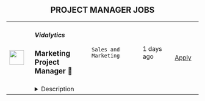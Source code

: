 <div align="center"><h2>PROJECT MANAGER JOBS</h2></div><table><tr>
                <td width="100" height="100" rowspan="2">
                    <img src="https://wwr-pro.s3.amazonaws.com/logos/0074/2690/logo.gif" width="38px" height="auto">
                </td>
                <td width="300">
                    <h5>Vidalytics</h5>
                    <h3> Marketing Project Manager 🚀</h3>
                </td>
                <td width="300">
                    <code>Sales and Marketing</code>
                </td>
                <td width="200">
                <text>1 days ago</text>
                </td>
                <td width="100" rowspan="2">
                <a href="https://weworkremotely.com/remote-jobs/vidalytics-marketing-project-manager" align="right" target="_blank">Apply</a>
                </td>
            </tr>
            <tr>
                <td colspan="3">
                <details><summary>Description</summary>
                <img src="https://we-work-remotely.imgix.net/logos/0074/2690/logo.gif?ixlib=rails-4.0.0&w=50&h=50&dpr=2&fit=fill&auto=compress" />

<p>
  <strong>Headquarters:</strong> USA
    <br /><strong>URL:</strong> <a href="http://vidalytics.com/">http://vidalytics.com/</a>
</p>

<div>Become a Key Member of the Growth Team at a Video Marketing SaaS that is Powering 1000s Entrepreneurs’ Businesses</div><div><br></div><div>If you want to join the remote team member at a profitable, high-growth startup, where you will be a key member of the marketing team, executing campaigns that will ultimately reach 100s of thousands of entrepreneurs, marketers and business owners, while also gaining vast, practical hands-on experience, then this Growth Marketing position is THE job for you. </div><div><br></div><div>This is the startup position where you’ll build a killer resume, in 1 year here you’ll learn more than 5 years in a typical role. And not only that, but if you can succeed in this role, we want you to grow with us into an executive-level position. </div><div><br></div><div>We’re <a href="https://vidalytics.com">Vidalytics.com</a>. A video marketing platform that helps entrepreneurs scale their businesses in the face of bigger, better-funded competitors. We do this with the advanced tools in our video marketing &amp; hosting platform. We’re 6 years old 🎂 and growing 50-100% per year. And you’re going to be a part of the team that will add a few zeros to that growth rate. </div><div><br></div><div>This is a rare chance to step into a management role in a startup, where you can grow with us, without all the early pain of getting product market fit, revenue, profitability or fundraising. We’ve already done the hard part, now it is scaling time. </div><div><br></div><div>
<strong><em>At a glance… </em></strong><strong>💪</strong>
</div><ul>
<li>Report to the CEO, a serial entrepreneur, multi-million dollar marketer himself </li>
<li>You will be executing campaign ideas from the CEO (who doubles as our CMO and face of our brand)  </li>
<li>Our shared goal is to scale campaigns that can profitably spend $100k per month on ads. </li>
<li>You’ll be in charge of GSD (getting shit done) in marketing, which means hiring &amp; managing individual contributors (see more below) </li>
<li>You'll be the person accountable to getting campaigns to the finish line </li>
<li>This job is split between managing (people and projects), as well as occasionally getting your hands dirty with putting the pieces together </li>
<li>Kick ass, and continue to grow with us as we scale, e.g. you will grow in responsibilities.  </li>
</ul><div><br></div><div>
<strong><em>What will it be like working at Vidalytics? </em></strong><strong>💻</strong>
</div><div><br></div><div>We have a backlog of ideas that we want to test out. And our goal is to test as many of them as fast as possible. You’ll be the key player making that happen by orchestrating the marketing team. </div><div><br></div><div>The team members that will be helping you are… </div><ul>
<li>CEO / CMO – This is ME! I’ll set the strategy and project priority. I’m also the face of the brand. And will help with a variety of marketing projects, as I’m a veteran full-stack digital marketer. </li>
<li>Copywriter – They crank out the words that make it all happen. </li>
<li>Media buyer – Right now we’re running on Meta, but want to get going on YouTube and anywhere else that makes sense. </li>
<li>Video Editor – Pretty clear what they do. (FYI this role is currently vacant).</li>
<li>Web Developer – They build out pages, funnels, etc. </li>
<li>Marketing Coordinator / Analyst – this person on the team is setting up things like Zapier, Google Analytics, autoresponders, metrics on conversions, etc. </li>
<li>Plus the rest of the tech and product team as needed to help us execute wherever needed, including our Head of Product who has essentially been our Marketing Project Manager in the past.  </li>
</ul><div><br></div><div>Just so you know, this isn’t where you’re given a marketing budget and sent on your way with well wishes. Nor are we a company where we view marketing as a necessary evil that we want to spend as little time or money on. </div><div><br></div><div>We are a marketing-centric company. Our CEO is a marketer. </div><div>
<br><br>
</div><div>
<strong><em>Who You Are (Personality Type) </em></strong><strong>🦁</strong>
</div><ul>
<li>You’re at least familiar with all aspects of full stack marketing, if not experienced. The things you don’t know, you want to. </li>
<li>You’re hungry for knowledge but more biased towards action. </li>
<li>You aren’t necessarily Type A, but you can drive a project to completion whether that means rolling up your sleeves or getting results from other people. </li>
<li>You are tech savvy — you’re not afraid of the technical topics of marketing (analytics, tech, split testing, media buying). </li>
<li>You want to learn. You check your ego at the door. You’re willing to show up and do whatever is necessary on whatever projects have been identified. </li>
<li>Accountable to<a href="https://kellblog.com/2015/03/08/career-development-what-it-really-means-to-be-a-manager-director-or-vp/"> deadlines and results</a>. You get results, even when the unexpected arises. You’re not someone who constantly has drama or excuses going on. </li>
<li>You have strong emotional intelligence (EQ) – You know how to handle tough convos; you can take brutally honest direct feedback AND you can give the same; you do not get stressed out, angry or attack anyone. </li>
<li>You embody Vidalytics’ values (see below, and no these aren’t just things we say to fill up space in our job posts, they are how we run the company) </li>
<li>You are reliable. You show up when you say you will, and get shit done. </li>
<li>Ownership &amp; accountability — you take ownership of issues and see them through to the end. Even if they “don’t belong to you.”<br><br>
</li>
</ul><div><br></div><div>
<strong><em>What You’ll Be Doing (Job Tasks) </em></strong><strong>😃</strong>
</div><ul>
<li>
<strong>Managing projects</strong> – figuring what needs to happen, who needs to do it and what they need to do it… Then holding people to the schedule. </li>
<li>
<strong>Own the delivery </strong>of funnels &amp; campaigns projects – Building out an agile project for each campaign in Clickup, with all the tasks, assignments, due dates, assets and dependencies dialed in. Then keep the momentum going! </li>
<li>
<strong>Review marketing materials</strong> from individuals as they come in as a first line of defense to ensure they’re satisfactory. </li>
<li>
<strong>Help recruit and manage </strong>individual contributors on the marketing team (contractors and team mates) </li>
<li>
<strong>Understand full stack marketing</strong> – especially funnels, paid ads, Google Analytics, split testing, etc. When a funnel and all its pieces are described, you get it and know what all the moving pieces are and how they come together. </li>
<li>
<strong>Organize our marketing assets </strong>– You’ll be in charge of keeping track of our campaign assets, the stats on how they performed and to build out a ‘knowledge base’ of campaigns and best practices. </li>
<li>
<strong>Put the pieces together</strong> – help build out the “guts of campaigns and funnels” like analytics, auto responders, etc. </li>
<li>
<strong>Manage various aspects of marketing</strong> like possibly social media if we build out a strategy there. </li>
</ul><div><br></div><div><strong>Bonus if you can also help… </strong></div><ul><li>
<strong>Design tactics and strategies</strong> in the area of growth hacking, social media, conversion rate optimization &amp; product-led growth initiatives (these are areas we aren’t capitalizing in). </li></ul><div><br></div><div>
<strong><em>We’d Love to Hear From You If (Job Requirements) </em></strong><strong>👊🏻</strong>
</div><ul>
<li>You can crush the tasks listed above </li>
<li>You’ve done this type of work before and been successful (we will check references) </li>
<li>You have native English ability </li>
<li>You have a bias toward action </li>
<li>You’re detail-oriented</li>
<li>You’re VERY organized </li>
<li>You’re in the Americas and able to work during USA business hours</li>
</ul><div><br></div><div>
<strong><em>What You’ll Love About Us (Benefits and Perks) </em></strong><strong>😉</strong>
</div><ul>
<li>
<strong>Great company culture.</strong> You’re going to be part of a team, not a cog in a machine. </li>
<li>
<strong>We’re here to enable you.</strong> It’s your work and your career. Our leadership team is here to help you become who you want to be, not to micromanage you.</li>
<li>
<strong>We value your ideas</strong>. At Vidalytics, my door is always open. Need help? Let’s talk! Have a vision for the future of the company? I want to hear it. </li>
<li>
<strong>Rest and relaxation</strong>. Employees enjoy a generous PTO package.</li>
<li>
<strong>Professional development</strong>. Want to continue your education? Vidalytics pays for classes, conferences, and more.</li>
<li>
<strong>You’re more than an employee</strong>, you’re a person. Every co-worker you’ll meet is committed to treating you with respect and kindness. You won’t hear stuff like, “It’s just business.”</li>
<li>This is a resume-making position, where you’ll learn a lot and have a lot of responsibility. You don’t have to wait for someone to die or retire to move up, like in a mega-corp. You’ll grow with us! <br><br>
</li>
</ul><div><strong>Vidalytics’ Values </strong></div><div><strong>(Yes, We’re Actually Serious About These) 😇</strong></div><div><br></div><div>
<strong>1 -</strong> <strong>Meritocracy</strong> – we’re building a Meritocracy, where the best ideas win -- not based on who has the bigger title. The following values underpin this. You should embody these traits. </div><div><br></div><div>
<strong>2 -</strong> <strong>Direct &amp; honest communication (transparency)</strong> – to be successful we have to face the truth and be honest. And that starts with each other. That means we give direct feedback. We want it in exchange. So feel free to argue your points, just be ready to get onboard with decisions once they are made. </div><div><br></div><div>
<strong>3 -</strong> <strong>Ownership &amp; Accountability</strong> – the best people are the ones who OWN their position, tasks and even things that go beyond their ‘day to day responsibilities’. They never say, “that’s not my job.” Instead they proactively spot problems and always try to think like the owner of the business. </div><div><br></div><div>
<strong>4 - Intelligence and smarts</strong> – we prize smart people. Who doesn’t? But it's not just book smarts but “business smarts” where you’re able to solve problems. Think for yourself. And don't be intimidated by any problem, no matter how complex. (Aka growth mindset). </div><div><br></div><div>
<strong>5 - Self aware (personal growth)</strong> – we want people who can look at themselves objectively, admit their mistakes and be open to growth. When you bring this attitude to your profession, it becomes a place of personal development and self actualization. </div><div><br></div><div>
<strong>6 - Integrity</strong> – trust is the glue that holds us together. We need to be able to trust you whether it is regarding the quality of your hours, the deadlines you set for yourself or anything else. </div><div><br></div><div>
<strong>7- Urgency </strong>– we’re a startup and you need to be able to meet deadlines. We need someone who pushes themselves when they need to and hits deadlines. And also knows how to prioritize the important things. </div><div><br></div><div>
<strong>8 - Hard working</strong> – we’re trying to get shit done on a budget. If you’re looking for an easy job, go elsewhere. Instead, this job will constantly have challenges and opportunities to learn and grow professionally. But we try to have fun while we’re doing it and consider each other friends. </div><div><br></div><div>
<strong>9 - Data</strong> – whenever possible, we want to make decisions based on data, not emotions or opinions. </div><div><br></div><div>
<strong>10 - No assholes</strong> – Doesn’t matter how good someone is at their job, if they are going to make life suck for other people on the team, then they aren’t welcomed at Vidalytics.</div><div><br></div><div><br></div><div>Cheers,</div><div>👨🏻‍🦲</div><div>Patrick Stiles </div><div>Founder / CEO @ Vidalytics</div>

<p><strong>To apply:</strong> <a href="https://weworkremotely.com/remote-jobs/vidalytics-marketing-project-manager">https://weworkremotely.com/remote-jobs/vidalytics-marketing-project-manager</a></p>

                </details>
                </td>
            </tr>,<tr>
                <td width="100" height="100" rowspan="2">
                    <img src="https://wwr-pro.s3.amazonaws.com/logos/0077/5590/logo.gif" width="38px" height="auto">
                </td>
                <td width="300">
                    <h5>Cloudlinux</h5>
                    <h3> Project Manager REMOTE</h3>
                </td>
                <td width="300">
                    <code>Management and Finance</code>
                </td>
                <td width="200">
                <text>7 days ago</text>
                </td>
                <td width="100" rowspan="2">
                <a href="https://weworkremotely.com/listings/cloudlinux-project-manager-remote-1" align="right" target="_blank">Apply</a>
                </td>
            </tr>
            <tr>
                <td colspan="3">
                <details><summary>Description</summary>
                <img src="https://we-work-remotely.imgix.net/logos/0077/5590/logo.gif?ixlib=rails-4.0.0&w=50&h=50&dpr=2&fit=fill&auto=compress" />

<p>
  <strong>Headquarters:</strong> Tbilisi, Georgia
    <br /><strong>URL:</strong> <a href="https://www.cloudlinux.com/">https://www.cloudlinux.com/</a>
</p>

<p>At Cloudlinux we are leaders in providing IT-solutions for web hosting. Here, you get an opportunity to work with unique technologies and solve complicated tasks in teams of what might just be the best specialists in the industry. Thanks to remote work, you will be able to live the way you like. You will open new horizons for professional and personal development and realize your bold ideas.<br><br></p>
<p>We are currently looking for a Project Manager with a Linux software development background to manage multiple development teams for KernelCare. It is a CloudLinux's fastest-growing product, which provides automated kernel security updates without reboots for most popular Linux distributions. It ensures optimal performance and uptime by allowing hosting providers and enterprises to keep kernels up-to-date with all security patches while keeping servers online.</p>
<p>Become part of the team of experts and work with top notch developers to contribute to open source.You can find more details about the project and the company on our branded websites at Cloudlinux.com and TuxCare.com.<br></p>
<p>Join us to make a difference!</p>
<p>As our Project Manager for our KernelCare team you will:</p>
<ul> <li>Be accountable for defining, planning, orchestrating, and delivering a given strategic initiative</li> <li>Directly manage all aspects of the project life cycle and oversees all phases of a project</li> <li>Rigorously manage scope to ensure commitments are achieved within agreed upon time, cost, and quality parameters</li> <li>Work with multiple stakeholders to prioritize work</li> <li>Define and track project milestones while developing, maintaining, and reporting on an overall integrated delivery plan</li> </ul>
<p><strong>Requirements</strong></p>
<p><br></p>
<ul> <li>5+ years of experience in a project management role</li> <li>Programming/software development background </li> <li>Excellent organizational and interpersonal skills</li> <li>Extensive knowledge and expertise in the use of project management tools </li> <li>Strong leadership qualities  </li> <li>Agile  / Scrum</li> <li>Ability to communicate at all levels with clarity and precision both written and verbally</li> <li>Upper intermediate level of English is required, Russian would be a plus</li> </ul>
<p><br><br></p>
<p><strong>Benefits</strong></p>
<p>What's in it for you?</p>
<ul> <li>A great opportunity for professional development within the young and fast-growing company.</li> <li>Interesting and challenging projects</li> <li>Knowledge-Exchange</li> <li>Remote work with long-term employment on a full-time basis under contract</li> <li>High-level compensation based on the performance reviews</li> <li>Flexible working hours</li> <li>Paid one month vacation per year and sick leaves</li> <li>Medical insurance reimbursement</li> <li>English educational programs</li> <li>Ability to study and attend seminars and training according to the request</li> <li>Co-working and gym/sports compensations</li> <li>The opportunity to receive a reward for the most innovative idea that the company can patent</li> </ul>
<p><em>By applying for this position, you agree with </em><a href="https://cloudlinux.com/privacy-policy" class="external"><em>Cloudlinux Privacy Policy</em></a><em> and give us your consent to maintain and process your personal data with this respect. Please read our Privacy Policy for more information.</em></p>

<p><strong>To apply:</strong> <a href="https://weworkremotely.com/remote-jobs/cloudlinux-project-manager-remote-1">https://weworkremotely.com/remote-jobs/cloudlinux-project-manager-remote-1</a></p>

                </details>
                </td>
            </tr>,<tr>
                <td width="100" height="100" rowspan="2">
                    <img src="https://wwr-pro.s3.amazonaws.com/logos/0074/6430/logo.gif" width="38px" height="auto">
                </td>
                <td width="300">
                    <h5>Coldsmoke Creative</h5>
                    <h3> Senior Ecommerce Project Manager for Shopify Plus Agency</h3>
                </td>
                <td width="300">
                    <code>Product</code>
                </td>
                <td width="200">
                <text>159 days ago</text>
                </td>
                <td width="100" rowspan="2">
                <a href="https://weworkremotely.com/remote-jobs/coldsmoke-creative-senior-ecommerce-project-manager-for-shopify-plus-agency" align="right" target="_blank">Apply</a>
                </td>
            </tr>
            <tr>
                <td colspan="3">
                <details><summary>Description</summary>
                <img src="https://we-work-remotely.imgix.net/logos/0074/6430/logo.gif?ixlib=rails-4.0.0&w=50&h=50&dpr=2&fit=fill&auto=compress" />

<p>
  <strong>Headquarters:</strong> Washington, DC
    <br /><strong>URL:</strong> <a href="http://coldsmoke.co">http://coldsmoke.co</a>
</p>

<div><strong>Position Title</strong></div><div>Senior Project Manager</div><div><br></div><div><strong>About the Agency</strong></div><div>Coldsmoke Creative, a leading certified Shopify Plus Partner agency, specializes in the custom design and development of high-growth ecommerce stores.  We are a fully remote team with presence across Washington, D.C., New York, and Mexico City. We work with some of the most exciting brands on Shopify Plus like Bodega, ILIA Beauty, and BYLT Basics, and we're expanding our team to help us to continue to deliver high-quality and high-performing capabilities to our clients. We're a fun group and we're growing fast! This is a great opportunity to join a fast-growing agency!</div><div><br></div><div><strong>Position Overview</strong></div><div>We’re looking for a proactive and detail-oriented Senior Project Manager to join our team. You will be the project leader and primary client contact in managing all phases of e-commerce &amp; web projects. You will be joining our small, but passionate team as a key part of our growing agency.</div><div><br></div><div><strong>Responsibilities</strong></div><ul>
<li>Provide end-to-end project management</li>
<li>Ensure projects are delivered to a high standard, on time and within budget</li>
<li>Build strong relationships with our clients and provide insight and strategy</li>
<li>Participate in the planning of project requirements, strategy, analysis and delivery processes</li>
<li>Plan, organize and schedule activities to meet project objectives</li>
<li>Carry out associated administrative activities</li>
<li>Motivate and monitor the progress of work performed by team members</li>
<li>Prepare project profitability reports as required</li>
<li>Work closely with the founder and team to identify opportunities for improving efficiency and profitability</li>
</ul><div><br></div><div><strong>Requirements</strong></div><ul>
<li>Experience as a Project Manager and/or client facing role</li>
<li>Meticulous organization and time management skills</li>
<li>Excellent communication and team management skills</li>
<li>Hands on experience with project management software (e.g. ClickUp preferred!)</li>
<li>Familiarity with Shopify and HTML/CSS a big bonus!</li>
</ul><div>
<br><br>
</div><div><strong>Benefits</strong></div><ul>
<li>Flexible working hours</li>
<li>5 weeks of PTO (immediately)</li>
<li>Fully remote</li>
<li>Medical/Dental/Vision</li>
<li>Profit Sharing</li>
<li>Opportunities for progression within a growing agency</li>
</ul><div>
<br><br>
</div><div>Project managers should aim to have 50% billable hours</div><div>
<br><strong>To apply<br><br></strong>Please fill out the <a href="https://forms.clickup.com/f/88b1e-18020/D34WV24XIB1KZ2DBF2">form here</a>. <br><br>We look forward to meeting you!<br><br>
</div>

<p><strong>To apply:</strong> <a href="https://weworkremotely.com/remote-jobs/coldsmoke-creative-senior-ecommerce-project-manager-for-shopify-plus-agency">https://weworkremotely.com/remote-jobs/coldsmoke-creative-senior-ecommerce-project-manager-for-shopify-plus-agency</a></p>

                </details>
                </td>
            </tr></table>